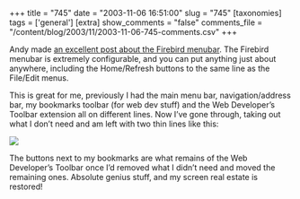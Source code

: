 +++
title = "745"
date = "2003-11-06 16:51:00"
slug = "745"
[taxonomies]
tags = ['general']
[extra]
show_comments = "false"
comments_file = "/content/blog/2003/11/2003-11-06-745-comments.csv"
+++

Andy made [an excellent post about the Firebird menubar](http://www.surfmind.com/musings/2003/10/27/index.cfm#index). The Firebird menubar is extremely configurable, and you can put anything just about anywhere, including the Home/Refresh buttons to the same line as the File/Edit menus.

This is great for me, previously I had the main menu bar, navigation/address bar, my bookmarks toolbar (for web dev stuff) and the Web Developer’s Toolbar extension all on different lines. Now I’ve gone through, taking out what I don’t need and am left with two thin lines like this:

![](http://philwilson.org/images/menubar.png)

The buttons next to my bookmarks are what remains of the Web Developer’s Toolbar once I’d removed what I didn’t need and moved the remaining ones. Absolute genius stuff, and my screen real estate is restored!
